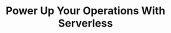 ---
title: "Power Up Your Operations With Serverless"
description: "As a DevOps architect/engineer, serverless has helped us a lot when we were building our secure, resilient, highly available cloud platform. This session is to share the use cases we have implemented with ease, and opening-up the conversations where serverless can be beneficial."
speaker: Ebru Cucen
bio: Ebru has a focus on teams collaboration, product ideas, and enabling financial institutions to adapt and settle into the brave new world better. She is a technical reviewer of the book "Learning DevOps" published in Nov 2019. For the last two decades, she had multiple hats such as programmer, trainer, architect, scrum master, coach, as well as wife, mum, and doing her best to have a balanced, happy life. She loves learning, pushing boundaries, and would never say no to a glass of red wine or doing jigsaw puzzles with her 7yo son!
image: /images/speakers/Ebru_Cucen.jpg
twitter: ebrucucen
---